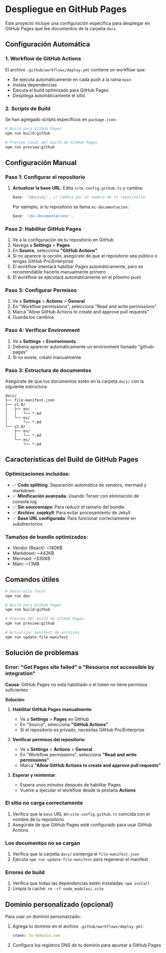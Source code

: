 # Despliegue en GitHub Pages

Este proyecto incluye una configuración específica para desplegar en GitHub Pages que lee documentos de la carpeta `docs`.

## Configuración Automática

### 1. Workflow de GitHub Actions

El archivo `.github/workflows/deploy.yml` contiene un workflow que:
- Se ejecuta automáticamente en cada push a la rama `main`
- Instala dependencias
- Ejecuta el build optimizado para GitHub Pages
- Despliega automáticamente el sitio

### 2. Scripts de Build

Se han agregado scripts específicos en `package.json`:

```bash
# Build para GitHub Pages
npm run build:github

# Preview local del build de GitHub Pages
npm run preview:github
```

## Configuración Manual

### Paso 1: Configurar el repositorio

1. **Actualizar la base URL**: Edita `vite.config.github.ts` y cambia:
   ```typescript
   base: '/docsv1/', // Cambia por el nombre de tu repositorio
   ```
   Por ejemplo, si tu repositorio se llama `mi-documentacion`:
   ```typescript
   base: '/mi-documentacion/',
   ```

### Paso 2: Habilitar GitHub Pages

1. Ve a la configuración de tu repositorio en GitHub
2. Navega a **Settings** > **Pages**
3. En **Source**, selecciona **"GitHub Actions"**
4. Si no aparece la opción, asegúrate de que el repositorio sea público o tengas GitHub Pro/Enterprise
5. El workflow intentará habilitar Pages automáticamente, pero es recomendable hacerlo manualmente primero
6. El workflow se ejecutará automáticamente en el próximo push

### Paso 3: Configurar Permisos

1. Ve a **Settings** > **Actions** > **General**
2. En "Workflow permissions", selecciona "Read and write permissions"
3. Marca "Allow GitHub Actions to create and approve pull requests"
4. Guarda los cambios

### Paso 4: Verificar Environment

1. Ve a **Settings** > **Environments**
2. Debería aparecer automáticamente un environment llamado "github-pages"
3. Si no existe, créalo manualmente

### Paso 3: Estructura de documentos

Asegúrate de que tus documentos estén en la carpeta `docs/` con la siguiente estructura:

```
docs/
├── file-manifest.json
├── v1.0/
│   ├── en/
│   │   └── *.md
│   └── es/
│       └── *.md
└── v2.0/
    ├── en/
    │   └── *.md
    └── es/
        └── *.md
```

## Características del Build de GitHub Pages

### Optimizaciones incluidas:
- ✅ **Code splitting**: Separación automática de vendors, mermaid y markdown
- ✅ **Minificación avanzada**: Usando Terser con eliminación de console.log
- ✅ **Sin sourcemaps**: Para reducir el tamaño del bundle
- ✅ **Archivo .nojekyll**: Para evitar procesamiento de Jekyll
- ✅ **Base URL configurada**: Para funcionar correctamente en subdirectorios

### Tamaños de bundle optimizados:
- Vendor (React): ~140KB
- Markdown: ~442KB
- Mermaid: ~530KB
- Main: ~1.1MB

## Comandos útiles

```bash
# Desarrollo local
npm run dev

# Build para GitHub Pages
npm run build:github

# Preview del build de GitHub Pages
npm run preview:github

# Actualizar manifest de archivos
npm run update-file-manifest
```

## Solución de problemas

### Error: "Get Pages site failed" o "Resource not accessible by integration"
**Causa**: GitHub Pages no está habilitado o el token no tiene permisos suficientes

**Solución**:
1. **Habilitar GitHub Pages manualmente**:
   - Ve a **Settings** > **Pages** en GitHub
   - En "Source", selecciona **"GitHub Actions"**
   - Si el repositorio es privado, necesitas GitHub Pro/Enterprise

2. **Verificar permisos del repositorio**:
   - Ve a **Settings** > **Actions** > **General**
   - En "Workflow permissions", selecciona **"Read and write permissions"**
   - Marca **"Allow GitHub Actions to create and approve pull requests"**

3. **Esperar y reintentar**:
   - Espera unos minutos después de habilitar Pages
   - Vuelve a ejecutar el workflow desde la pestaña **Actions**

### El sitio no carga correctamente
1. Verifica que la `base` URL en `vite.config.github.ts` coincida con el nombre de tu repositorio
2. Asegúrate de que GitHub Pages esté configurado para usar GitHub Actions

### Los documentos no se cargan
1. Verifica que la carpeta `docs/` contenga el `file-manifest.json`
2. Ejecuta `npm run update-file-manifest` para regenerar el manifest

### Errores de build
1. Verifica que todas las dependencias estén instaladas: `npm install`
2. Limpia la caché: `rm -rf node_modules/.vite`

## Dominio personalizado (opcional)

Para usar un dominio personalizado:
1. Agrega tu dominio en el archivo `.github/workflows/deploy.yml`:
   ```yaml
   cname: tu-dominio.com
   ```
2. Configura los registros DNS de tu dominio para apuntar a GitHub Pages
